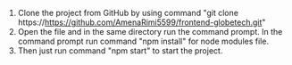 1. Clone the project from GitHub by using command "git clone https://https://github.com/AmenaRimi5599/frontend-globetech.git"
2. Open the file and in the same directory run the command prompt. In the command prompt run command "npm install" for node modules file.
3. Then just run command "npm start" to start the project.
